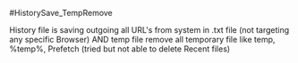 #HistorySave_TempRemove

History file is saving outgoing all URL's from system in .txt file (not targeting any specific Browser) AND temp file remove all temporary file like temp, %temp%, Prefetch (tried but not able to delete Recent files)
